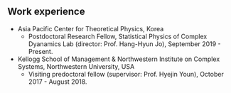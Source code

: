Work experience
------
* Asia Pacific Center for Theoretical Physics, Korea 
  * Postdoctoral Research Fellow, Statistical Physics of Complex Dyanamics Lab (director: Prof. Hang-Hyun Jo), September 2019 - Present. 
* Kellogg School of Management & Northwestern Institute on Complex Systems, Northwestern University, USA
  * Visiting predoctoral fellow (supervisor: Prof. Hyejin Youn), October 2017 - August 2018.
